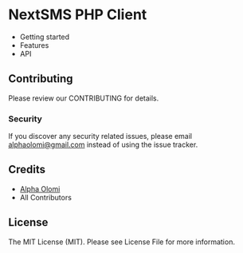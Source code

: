 # NextSMS PHP Client

- Getting started
- Features
- API


## Contributing

Please review our CONTRIBUTING for details.

### Security

If you discover any security related issues, please email [alphaolomi@gmail.com](mailto:alphaolomi@gmail.com) instead of using the issue tracker.

## Credits

-   [Alpha Olomi](https://github.com/alphaolomi)
-   All Contributors

## License

The MIT License (MIT). Please see License File for more information.

